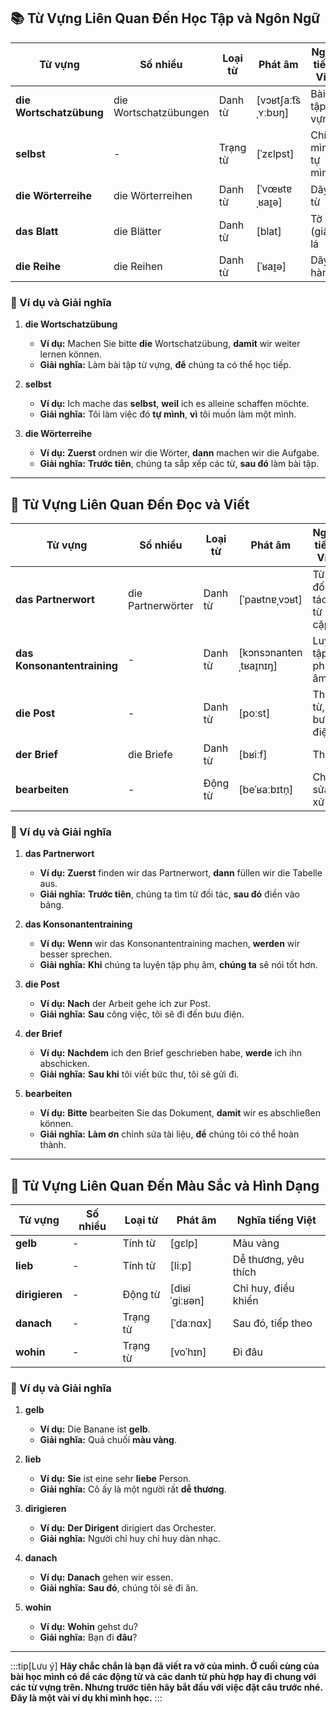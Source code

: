 ## **📚 Từ Vựng Liên Quan Đến Học Tập và Ngôn Ngữ**

|**Từ vựng**|**Số nhiều**|**Loại từ**|**Phát âm**|**Nghĩa tiếng Việt**|
|---|---|---|---|---|
|**die Wortschatzübung**|die Wortschatzübungen|Danh từ|[vɔʁtʃaːt͡sˌʏːbʊŋ]|Bài tập từ vựng|
|**selbst**|-|Trạng từ|[ˈzɛlpst]|Chính mình, tự mình|
|**die Wörterreihe**|die Wörterreihen|Danh từ|[ˈvœʁtɐˌʁaɪ̯ə]|Dãy từ|
|**das Blatt**|die Blätter|Danh từ|[blat]|Tờ (giấy), lá|
|**die Reihe**|die Reihen|Danh từ|[ˈʁaɪ̯ə]|Dãy, hàng|

### **📌 Ví dụ và Giải nghĩa**

1. **die Wortschatzübung**
    
    - **Ví dụ:** Machen Sie bitte **die** Wortschatzübung, **damit** wir weiter lernen können.
    - **Giải nghĩa:** Làm bài tập từ vựng, **để** chúng ta có thể học tiếp.
2. **selbst**
    
    - **Ví dụ:** Ich mache das **selbst**, **weil** ich es alleine schaffen möchte.
    - **Giải nghĩa:** Tôi làm việc đó **tự mình**, **vì** tôi muốn làm một mình.
3. **die Wörterreihe**
    
    - **Ví dụ:** **Zuerst** ordnen wir die Wörter, **dann** machen wir die Aufgabe.
    - **Giải nghĩa:** **Trước tiên**, chúng ta sắp xếp các từ, **sau đó** làm bài tập.

---
## **📝 Từ Vựng Liên Quan Đến Đọc và Viết**

|**Từ vựng**|**Số nhiều**|**Loại từ**|**Phát âm**|**Nghĩa tiếng Việt**|
|---|---|---|---|---|
|**das Partnerwort**|die Partnerwörter|Danh từ|[ˈpaʁtnɐˌvɔʁt]|Từ đối tác, từ cặp|
|**das Konsonantentraining**|-|Danh từ|[kɔnsɔnantenˌtʁaɪ̯nɪŋ]|Luyện tập phụ âm|
|**die Post**|-|Danh từ|[poːst]|Thư từ, bưu điện|
|**der Brief**|die Briefe|Danh từ|[bʁiːf]|Thư|
|**bearbeiten**|-|Động từ|[beˈʁaːbɪtn̩]|Chỉnh sửa, xử lý|

### **📌 Ví dụ và Giải nghĩa**

1. **das Partnerwort**
    
    - **Ví dụ:** **Zuerst** finden wir das Partnerwort, **dann** füllen wir die Tabelle aus.
    - **Giải nghĩa:** **Trước tiên**, chúng ta tìm từ đối tác, **sau đó** điền vào bảng.
2. **das Konsonantentraining**
    
    - **Ví dụ:** **Wenn** wir das Konsonantentraining machen, **werden** wir besser sprechen.
    - **Giải nghĩa:** **Khi** chúng ta luyện tập phụ âm, **chúng ta** sẽ nói tốt hơn.
3. **die Post**
    
    - **Ví dụ:** **Nach** der Arbeit gehe ich zur Post.
    - **Giải nghĩa:** **Sau** công việc, tôi sẽ đi đến bưu điện.
4. **der Brief**
    
    - **Ví dụ:** **Nachdem** ich den Brief geschrieben habe, **werde** ich ihn abschicken.
    - **Giải nghĩa:** **Sau khi** tôi viết bức thư, tôi sẽ gửi đi.
5. **bearbeiten**
    
    - **Ví dụ:** **Bitte** bearbeiten Sie das Dokument, **damit** wir es abschließen können.
    - **Giải nghĩa:** **Làm ơn** chỉnh sửa tài liệu, **để** chúng tôi có thể hoàn thành.

---
## **🎨 Từ Vựng Liên Quan Đến Màu Sắc và Hình Dạng**

|**Từ vựng**|**Số nhiều**|**Loại từ**|**Phát âm**|**Nghĩa tiếng Việt**|
|---|---|---|---|---|
|**gelb**|-|Tính từ|[ɡɛlp]|Màu vàng|
|**lieb**|-|Tính từ|[liːp]|Dễ thương, yêu thích|
|**dirigieren**|-|Động từ|[diʁiˈɡiːʁən]|Chỉ huy, điều khiển|
|**danach**|-|Trạng từ|[ˈdaːnɑx]|Sau đó, tiếp theo|
|**wohin**|-|Trạng từ|[voˈhɪn]|Đi đâu|

### **📌 Ví dụ và Giải nghĩa**

1. **gelb**
    
    - **Ví dụ:** Die Banane ist **gelb**.
    - **Giải nghĩa:** Quả chuối **màu vàng**.
2. **lieb**
    
    - **Ví dụ:** **Sie** ist eine sehr **liebe** Person.
    - **Giải nghĩa:** Cô ấy là một người rất **dễ thương**.
3. **dirigieren**
    
    - **Ví dụ:** **Der Dirigent** dirigiert das Orchester.
    - **Giải nghĩa:** Người chỉ huy chỉ huy dàn nhạc.
4. **danach**
    
    - **Ví dụ:** **Danach** gehen wir essen.
    - **Giải nghĩa:** **Sau đó**, chúng tôi sẽ đi ăn.
5. **wohin**
    
    - **Ví dụ:** **Wohin** gehst du?
    - **Giải nghĩa:** Bạn đi **đâu**?


---
:::tip[Lưu ý]
**Hãy chắc chắn là bạn đã viết ra vở của mình. Ở cuối cùng của bài học mình có để các động từ và các danh từ phù hợp hay đi chung với các từ vựng trên. Nhưng trước tiên hãy bắt đầu với việc đặt câu trước nhé. Đây là một vài ví dụ khi mình học.**
:::